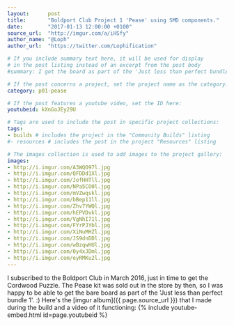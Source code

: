 ```yaml
---
layout:      post
title:       "Boldport Club Project 1 'Pease' using SMD components."
date:        "2017-01-13 12:00:00 +0100"
source_url:  "http://imgur.com/a/iHSfy"
author_name: "@Loph"
author_url:  "https://twitter.com/Lophification"

# If you include summary text here, it will be used for display
# in the post listing instead of an excerpt from the post body
#summary: I got the board as part of the 'Just less than perfect bundle 1' and decided to use SMD components (as practice for Touchy) instead of the through-hole ones that were part of the original kit.

# If the post concerns a project, set the project name as the category:
category: p01-pease

# If the post features a youtube video, set the ID here:
youtubeid: kXnGoJEy29U

# Tags are used to include the post in specific project collections:
tags:
- builds # includes the project in the "Community Builds" listing
#- resources # includes the post in the project "Resources" listing

# The images collection is used to add images to the project gallery:
images:
- http://i.imgur.com/A3WQO97l.jpg
- http://i.imgur.com/QFDDd1Xl.jpg
- http://i.imgur.com/JofHHTll.jpg
- http://i.imgur.com/NPa5CO0l.jpg
- http://i.imgur.com/mVZwqskl.jpg
- http://i.imgur.com/bBep11ll.jpg
- http://i.imgur.com/Zhv7YWQl.jpg
- http://i.imgur.com/hEPVDvkl.jpg
- http://i.imgur.com/VgNhI71l.jpg
- http://i.imgur.com/FYrPJYbl.jpg
- http://i.imgur.com/XiNuMHZl.jpg
- http://i.imgur.com/JS9dnDDl.jpg
- http://i.imgur.com/wBzqwHUl.jpg
- http://i.imgur.com/0y4xJDml.jpg
- http://i.imgur.com/eyRMKu2l.jpg
---
```


I subscribed to the Boldport Club in March 2016, just in time to get the Cordwood Puzzle. The Pease kit was sold out in the store by then, so I was happy to be able to get the bare board as part of the 'Just less than perfect bundle 1'. :)
Here's the [imgur album]({{ page.source_url }}) that I made during the build and a video of it functioning:
{% include youtube-embed.html id=page.youtubeid %}
